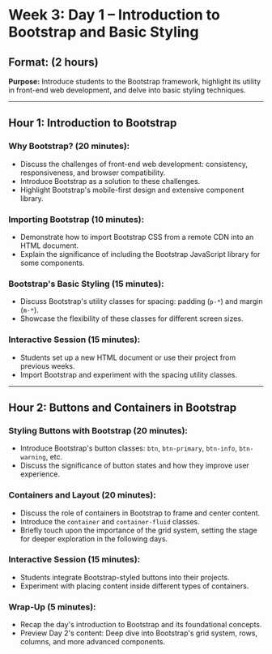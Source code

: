# Week 3: Day 1 – Introduction to Bootstrap and Basic Styling

## Format: (2 hours)

**Purpose:** Introduce students to the Bootstrap framework, highlight its utility in front-end web development, and delve into basic styling techniques.

---

## Hour 1: Introduction to Bootstrap

### Why Bootstrap? (20 minutes):

- Discuss the challenges of front-end web development: consistency, responsiveness, and browser compatibility.
- Introduce Bootstrap as a solution to these challenges.
- Highlight Bootstrap's mobile-first design and extensive component library.

### Importing Bootstrap (10 minutes):

- Demonstrate how to import Bootstrap CSS from a remote CDN into an HTML document.
- Explain the significance of including the Bootstrap JavaScript library for some components.

### Bootstrap's Basic Styling (15 minutes):

- Discuss Bootstrap's utility classes for spacing: padding (`p-*`) and margin (`m-*`).
- Showcase the flexibility of these classes for different screen sizes.

### Interactive Session (15 minutes):

- Students set up a new HTML document or use their project from previous weeks.
- Import Bootstrap and experiment with the spacing utility classes.

---

## Hour 2: Buttons and Containers in Bootstrap

### Styling Buttons with Bootstrap (20 minutes):

- Introduce Bootstrap's button classes: `btn`, `btn-primary`, `btn-info`, `btn-warning`, etc.
- Discuss the significance of button states and how they improve user experience.

### Containers and Layout (20 minutes):

- Discuss the role of containers in Bootstrap to frame and center content.
- Introduce the `container` and `container-fluid` classes.
- Briefly touch upon the importance of the grid system, setting the stage for deeper exploration in the following days.

### Interactive Session (15 minutes):

- Students integrate Bootstrap-styled buttons into their projects.
- Experiment with placing content inside different types of containers.

### Wrap-Up (5 minutes):

- Recap the day's introduction to Bootstrap and its foundational concepts.
- Preview Day 2's content: Deep dive into Bootstrap's grid system, rows, columns, and more advanced components.
